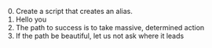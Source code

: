 0. <o> Create a script that creates an alias.
1. Hello you
2. The path to success is to take massive, determined action
3. If the path be beautiful, let us not ask where it leads
